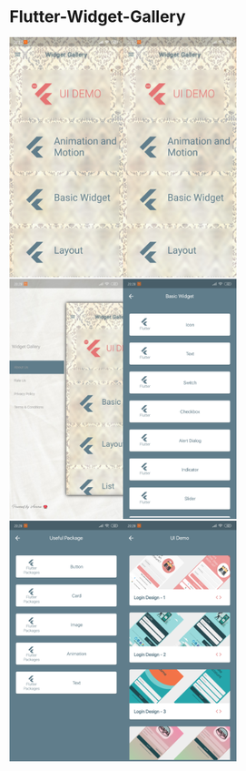 # Flutter-Widget-Gallery

<img src="ss1.jpg" width=200><img src="ss2.jpg" width=200><img src="ss3.jpg" width=200><img src="ss4.jpg" width=200><img src="ss5.jpg" width=200><img src="ss6.jpg" width=200>
